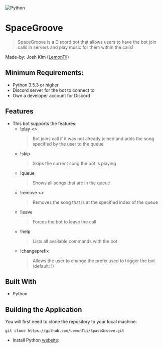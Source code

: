 ![Python](https://img.shields.io/badge/-Python-000?style=flat&logo=Python)

# SpaceGroove
> SpaceGroove is a Discord bot that allows users to have the bot join calls in servers and play music for them within the calls! <br/> 

Made-by: Josh Kim ([LemonTii](https://github.com/LemonTii))

## Minimum Requirements:
 - Python 3.5.3 or higher
 - Discord server for the bot to connect to
 - Own a developer account for Discord
 
## Features
- This bot supports the features:
  - !play <<song>>
    >Bot joins call if it was not already joined and adds the song specified by the user to the queue
  - !skip
    >Skips the current song the bot is playing
  - !queue
    >Shows all songs that are in the queue
  - !remove <<index>>
    >Removes the song that is at the specified index of the queue
  - !leave
    >Forces the bot to leave the call
  - !help
    >Lists all available commands with the bot
  - !changeprefix
    >Allows the user to change the prefix used to trigger the bot (default: !)

## Built With
* Python         

## Building the Application

You will first need to clone the repository to your local machine:
```
git clone https://github.com/LemonTii/SpaceGroove.git
```

* Install Python [website](https://www.python.org/downloads/):
